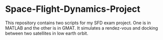 # Space-Flight-Dynamics-Project

This repository contains two scripts for my SFD exam project. One is in MATLAB and the other is in GMAT.
It simulates a rendez-vous and docking between two satellites in low earth orbit.
